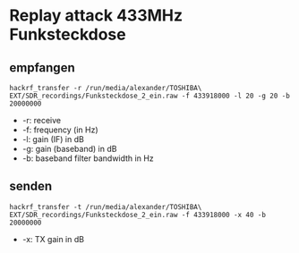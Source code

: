 # Replay attack 433MHz Funksteckdose
## empfangen
```
hackrf_transfer -r /run/media/alexander/TOSHIBA\ EXT/SDR_recordings/Funksteckdose_2_ein.raw -f 433918000 -l 20 -g 20 -b 20000000
```
- -r: receive
- -f: frequency (in Hz)
- -l: gain (IF) in dB
- -g: gain (baseband) in dB
- -b: baseband filter bandwidth in Hz

## senden
```
hackrf_transfer -t /run/media/alexander/TOSHIBA\ EXT/SDR_recordings/Funksteckdose_2_ein.raw -f 433918000 -x 40 -b 20000000
```
- -x: TX gain in dB
